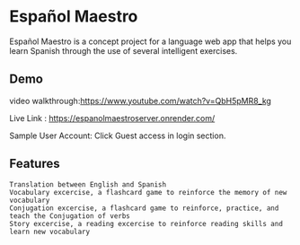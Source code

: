 
# Español Maestro

Español Maestro is a concept project for a language web app that helps you learn Spanish through the use of several intelligent exercises.


## Demo

video walkthrough:https://www.youtube.com/watch?v=QbH5pMR8_kg

Live Link : https://espanolmaestroserver.onrender.com/

Sample User Account: Click Guest access in login section.


## Features
    Translation between English and Spanish
    Vocabulary excercise, a flashcard game to reinforce the memory of new vocabulary
    Conjugation excercise, a flashcard game to reinforce, practice, and teach the Conjugation of verbs
    Story excercise, a reading excercise to reinforce reading skills and learn new vocabulary
